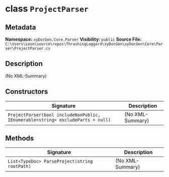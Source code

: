 # class `ProjectParser`

## Metadata
**Namespace:** `xyDocGen.Core.Parser`
**Visibility:** `public`
**Source File:** `C:\Users\Leon\source\repos\ThrashingLaggard\xyDocGen\xyDocGen\Core\Parser\ProjectParser.cs`

## Description
(No XML-Summary)

## Constructors

| Signature | Description |
|----------|--------------|
| `ProjectParser(bool includeNonPublic, IEnumerable<string> excludeParts = null)` | (No XML-Summary) |

## Methods

| Signature | Description |
|----------|--------------|
| `List<TypeDoc> ParseProject(string rootPath)` | (No XML-Summary) |